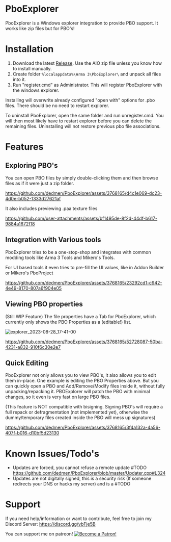 # PboExplorer

PboExplorer is a Windows explorer integration to provide PBO support. It works like zip files but for PBO's!


# Installation

1. Download the latest [Release](https://github.com/dedmen/PboExplorer/releases). Use the AIO zip file unless you know how to install manually.
2. Create folder `%localappdata%\Arma 3\PboExplorer\` and unpack all files into it.
3. Run "register.cmd" as Administrator. This will register PboExplorer with the windows explorer.

Installing will overwrite already configured "open with" options for .pbo files.
There should be no need to restart explorer.

To uninstall PboExplorer, open the same folder and run unregister.cmd. You will then most likely have to restart explorer before you can delete the remaining files.
Uninstalling will not restore previous pbo file associations.

# Features

## Exploring PBO's

You can open PBO files by simply double-clicking them and then browse files as if it were just a zip folder.

https://github.com/dedmen/PboExplorer/assets/3768165/d4c1e069-dc23-4d0e-b052-1333d27621af

It also includes previewing .paa texture files

https://github.com/user-attachments/assets/bf1495de-8f2d-44df-b617-9884a1672f18

## Integration with Various tools

PboExplorer tries to be a one-stop-shop and integrates with common modding tools like Arma 3 Tools and Mikero's Tools.

For UI based tools it even tries to pre-fill the UI values, like in Addon Builder or Mikero's PboProject


https://github.com/dedmen/PboExplorer/assets/3768165/23292cd1-c942-4e49-8170-807a6f904e05

## Viewing PBO properties

(Still WIP Feature)
The file properties have a Tab for PboExplorer, which currently only shows the PBO Properties as a (editable!) list.

![explorer_2023-08-28_17-41-00](https://github.com/dedmen/PboExplorer/assets/3768165/e2f2fc3e-3308-4271-b570-793a60217581)

https://github.com/dedmen/PboExplorer/assets/3768165/52728087-50ba-4231-a832-910f6c30e2e7

## Quick Editing

PboExplorer not only allows you to view PBO's, it also allows you to edit them in-place.
One example is editing the PBO Properties above. But you can quickly open a PBO and Add/Remove/Modify files inside it, without fully unpacking/repacking it.
PBOExplorer will patch the PBO with minimal changes, so it even is very fast on large PBO files.

(This feature is NOT compatible with bisigning. Signing PBO's will require a full repack or defragmentation (not implemented yet), otherwise the dummy/temporary files created inside the PBO will mess up signatures)

https://github.com/dedmen/PboExplorer/assets/3768165/3f4a132a-4a56-407f-b016-d10bf5d23130


# Known Issues/Todo's

- Updates are forced, you cannot refuse a remote update #TODO https://github.com/dedmen/PboExplorer/blob/master/Updater.cpp#L324
- Updates are not digitally signed, this is a security risk (If someone redirects your DNS or hacks my server) and is a #TODO


# Support

If you need help/information or want to contribute, feel free to join my Discord Server: https://discord.gg/vbFje5B


You can support me on patreon!
<a href="https://www.patreon.com/join/dedmen">
    <img src="https://c5.patreon.com/external/logo/become_a_patron_button.png" alt="Become a Patron!">
</a>

